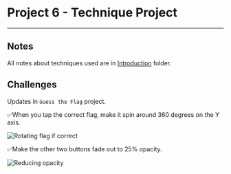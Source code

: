 # Project 6 - Technique Project

---

## Notes

All notes about techniques used are in [Introduction](https://github.com/Sangsom/100-Days-of-SwiftUI/tree/master/Technique%20Projects/Project6%20-%20Animation/Introduction) folder.

## Challenges

Updates in `Guess the Flag` project.

✅When you tap the correct flag, make it spin around 360 degrees on the Y axis.

![Rotating flag if correct](https://media.giphy.com/media/YpSoJH7reJxMpmfIjA/giphy.gif)

✅Make the other two buttons fade out to 25% opacity.

![Reducing opacity](https://media.giphy.com/media/fXna4ZwHtVveP9bksJ/giphy.gif)
